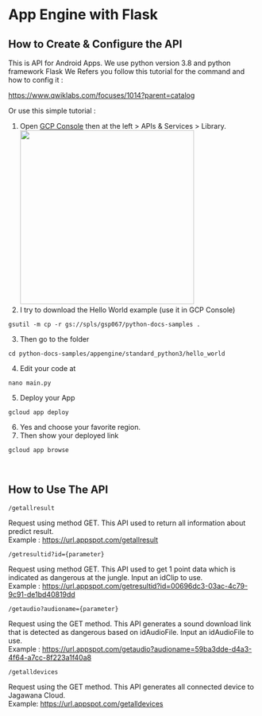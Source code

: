 # App Engine with Flask

## How to Create & Configure the API
This is API for Android Apps. We use python version 3.8 and python framework Flask
We Refers you follow this tutorial for the command and how to config it :

https://www.qwiklabs.com/focuses/1014?parent=catalog

Or use this simple tutorial :
1. Open [GCP Console](https://console.cloud.google.com/) then at the left > APIs & Services > Library. <br><img src="https://user-images.githubusercontent.com/47622164/121245959-ce98c700-c8ca-11eb-8805-f129e5191e25.png" width="350">
2. I try to download the Hello World example (use it in GCP Console)
```
gsutil -m cp -r gs://spls/gsp067/python-docs-samples .
```
3. Then go to the folder
```
cd python-docs-samples/appengine/standard_python3/hello_world
```
4. Edit your code at
```
nano main.py
```
5. Deploy your App
```
gcloud app deploy
```
6. Yes and choose your favorite region.
7. Then show your deployed link
```
gcloud app browse
```
<br>

## How to Use The API
```
/getallresult 
```
Request using method GET. This API used to return all information about predict result.<br>
Example : https://url.appspot.com/getallresult
```
/getresultid?id={parameter} 
```
Request using method GET. This API used to get 1 point data which is indicated as dangerous at the jungle. Input an idClip to use.<br>
Example : https://url.appspot.com/getresultid?id=00696dc3-03ac-4c79-9c91-de1bd40819dd
```
/getaudio?audioname={parameter} 
```
Request using the GET method. This API generates a sound download link that is detected as dangerous based on idAudioFile. Input an idAudioFile to use.<br>
Example : https://url.appspot.com/getaudio?audioname=59ba3dde-d4a3-4f64-a7cc-8f223a1f40a8

```
/getalldevices
```
Request using the GET method. This API generates all connected device to Jagawana Cloud.<br>
Example: https://url.appspot.com/getalldevices
